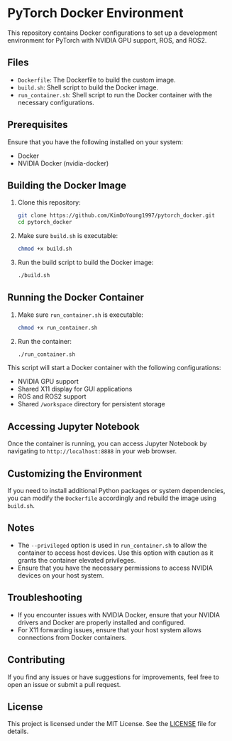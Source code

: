 # PyTorch Docker Environment

This repository contains Docker configurations to set up a development environment for PyTorch with NVIDIA GPU support, ROS, and ROS2.

## Files

- `Dockerfile`: The Dockerfile to build the custom image.
- `build.sh`: Shell script to build the Docker image.
- `run_container.sh`: Shell script to run the Docker container with the necessary configurations.

## Prerequisites

Ensure that you have the following installed on your system:
- Docker
- NVIDIA Docker (nvidia-docker)

## Building the Docker Image

1. Clone this repository:
    ```sh
    git clone https://github.com/KimDoYoung1997/pytorch_docker.git
    cd pytorch_docker
    ```

2. Make sure `build.sh` is executable:
    ```sh
    chmod +x build.sh
    ```

3. Run the build script to build the Docker image:
    ```sh
    ./build.sh
    ```

## Running the Docker Container

1. Make sure `run_container.sh` is executable:
    ```sh
    chmod +x run_container.sh
    ```

2. Run the container:
    ```sh
    ./run_container.sh
    ```

This script will start a Docker container with the following configurations:
- NVIDIA GPU support
- Shared X11 display for GUI applications
- ROS and ROS2 support
- Shared `/workspace` directory for persistent storage

## Accessing Jupyter Notebook

Once the container is running, you can access Jupyter Notebook by navigating to `http://localhost:8888` in your web browser.

## Customizing the Environment

If you need to install additional Python packages or system dependencies, you can modify the `Dockerfile` accordingly and rebuild the image using `build.sh`.

## Notes

- The `--privileged` option is used in `run_container.sh` to allow the container to access host devices. Use this option with caution as it grants the container elevated privileges.
- Ensure that you have the necessary permissions to access NVIDIA devices on your host system.

## Troubleshooting

- If you encounter issues with NVIDIA Docker, ensure that your NVIDIA drivers and Docker are properly installed and configured.
- For X11 forwarding issues, ensure that your host system allows connections from Docker containers.

## Contributing

If you find any issues or have suggestions for improvements, feel free to open an issue or submit a pull request.

## License

This project is licensed under the MIT License. See the [LICENSE](LICENSE) file for details.

